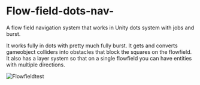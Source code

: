 # Flow-field-dots-nav-
A flow field navigation system that works in Unity dots system with jobs and burst.

It works fully in dots with pretty much fully burst.  It gets and converts gameobject colliders into obstacles that block the squares on the flowfield.
It also has a layer system so that on a single flowfield you can have entities with multiple directions.

![Flowfieldtest](https://user-images.githubusercontent.com/63059905/127239416-8c1af5c6-78d1-4d5e-a748-096d32f26a02.gif)

